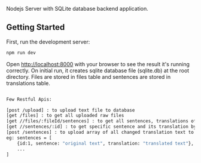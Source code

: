 Nodejs Server with SQLite database backend application.

## Getting Started

First, run the development server:

```bash
npm run dev

```

Open [http://localhost:8000](http://localhost:8000) with your browser to see the result it's running correctly. On initial run, it creates sqlite database file (sqlite.db) at the root directory. Files are stored in files table and sentences are stored in translations table.



```bash

Few Restful Apis:

[post /upload] : to upload text file to database
[get /files] : to get all uploaded raw files
[get //files/:fileId/sentences] : to get all sentences, translations of the provided fileId
[get //sentences/:id] : to get specific sentence and its translation by using id as sententce row id
[post /sentences] : to upload array of all changed translation text to be updated. 
eg: sentences = [
    {id:1, sentence: "original text", translation: "translated text"},
    ...
]
```
